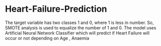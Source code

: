 # Heart-Failure-Prediction
The target variable has two classes 1 and 0, where 1 is less in number. So, SMOTE analysis is used to equalize the number of 1 and 0. The model uses Artificial Neural Network Classifier which will predict if Heart Failure will occur or not depending on Age , Anaemia
